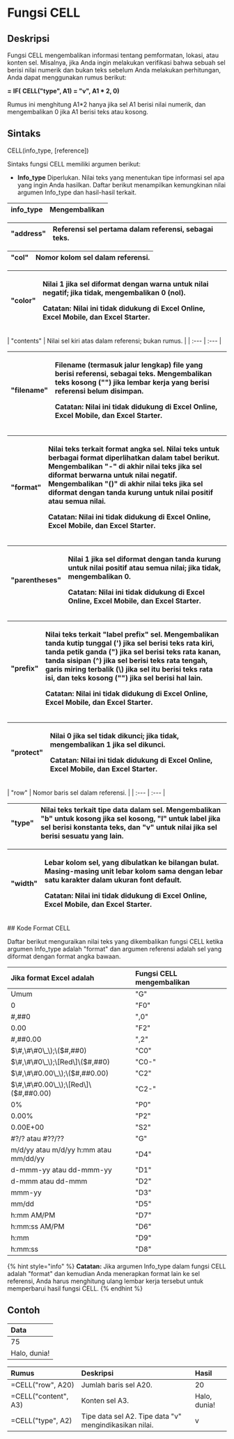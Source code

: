 # Fungsi CELL

## Deskripsi

Fungsi CELL mengembalikan informasi tentang pemformatan, lokasi, atau konten sel. Misalnya, jika Anda ingin melakukan verifikasi bahwa sebuah sel berisi nilai numerik dan bukan teks sebelum Anda melakukan perhitungan, Anda dapat menggunakan rumus berikut:

**=** **IF\(** **CELL\("type", A1\) = "v", A1 \* 2, 0\)**

Rumus ini menghitung A1\*2 hanya jika sel A1 berisi nilai numerik, dan mengembalikan 0 jika A1 berisi teks atau kosong.

## Sintaks

CELL\(info\_type, \[reference\]\)

Sintaks fungsi CELL memiliki argumen berikut:

* **Info\_type**    Diperlukan. Nilai teks yang menentukan tipe informasi sel apa yang ingin Anda hasilkan. Daftar berikut menampilkan kemungkinan nilai argumen Info\_type dan hasil-hasil terkait.

| info\_type | Mengembalikan |
| :--- | :--- |


| "address" | Referensi sel pertama dalam referensi, sebagai teks. |
| :--- | :--- |


| "col" | Nomor kolom sel dalam referensi. |
| :--- | :--- |


<table>
  <thead>
    <tr>
      <th style="text-align:left">&quot;color&quot;</th>
      <th style="text-align:left">
        <p>Nilai 1 jika sel diformat dengan warna untuk nilai negatif; jika tidak,
          mengembalikan 0 (nol).</p>
        <p> <b>Catatan:</b> Nilai ini tidak didukung di Excel Online, Excel Mobile,
          dan Excel Starter.</p>
      </th>
    </tr>
  </thead>
  <tbody></tbody>
</table>| "contents" | Nilai sel kiri atas dalam referensi; bukan rumus. |
| :--- | :--- |


<table>
  <thead>
    <tr>
      <th style="text-align:left">&quot;filename&quot;</th>
      <th style="text-align:left">
        <p>Filename (termasuk jalur lengkap) file yang berisi referensi, sebagai
          teks. Mengembalikan teks kosong (&quot;&quot;) jika lembar kerja yang berisi
          referensi belum disimpan.</p>
        <p> <b>Catatan:</b> Nilai ini tidak didukung di Excel Online, Excel Mobile,
          dan Excel Starter.</p>
      </th>
    </tr>
  </thead>
  <tbody></tbody>
</table><table>
  <thead>
    <tr>
      <th style="text-align:left">&quot;format&quot;</th>
      <th style="text-align:left">
        <p>Nilai teks terkait format angka sel. Nilai teks untuk berbagai format
          diperlihatkan dalam tabel berikut. Mengembalikan &quot;-&quot; di akhir
          nilai teks jika sel diformat berwarna untuk nilai negatif. Mengembalikan
          &quot;()&quot; di akhir nilai teks jika sel diformat dengan tanda kurung
          untuk nilai positif atau semua nilai.</p>
        <p> <b>Catatan:</b> Nilai ini tidak didukung di Excel Online, Excel Mobile,
          dan Excel Starter.</p>
      </th>
    </tr>
  </thead>
  <tbody></tbody>
</table><table>
  <thead>
    <tr>
      <th style="text-align:left">&quot;parentheses&quot;</th>
      <th style="text-align:left">
        <p>Nilai 1 jika sel diformat dengan tanda kurung untuk nilai positif atau
          semua nilai; jika tidak, mengembalikan 0.</p>
        <p> <b>Catatan:</b> Nilai ini tidak didukung di Excel Online, Excel Mobile,
          dan Excel Starter.</p>
      </th>
    </tr>
  </thead>
  <tbody></tbody>
</table><table>
  <thead>
    <tr>
      <th style="text-align:left">&quot;prefix&quot;</th>
      <th style="text-align:left">
        <p>Nilai teks terkait &quot;label prefix&quot; sel. Mengembalikan tanda kutip
          tunggal (&apos;) jika sel berisi teks rata kiri, tanda petik ganda (&quot;)
          jika sel berisi teks rata kanan, tanda sisipan (^) jika sel berisi teks
          rata tengah, garis miring terbalik (\) jika sel itu berisi teks rata isi,
          dan teks kosong (&quot;&quot;) jika sel berisi hal lain.</p>
        <p> <b>Catatan:</b> Nilai ini tidak didukung di Excel Online, Excel Mobile,
          dan Excel Starter.</p>
      </th>
    </tr>
  </thead>
  <tbody></tbody>
</table><table>
  <thead>
    <tr>
      <th style="text-align:left">&quot;protect&quot;</th>
      <th style="text-align:left">
        <p>Nilai 0 jika sel tidak dikunci; jika tidak, mengembalikan 1 jika sel dikunci.</p>
        <p><b>Catatan:</b> Nilai ini tidak didukung di Excel Online, Excel Mobile,
          dan Excel Starter.</p>
      </th>
    </tr>
  </thead>
  <tbody></tbody>
</table>| "row" | Nomor baris sel dalam referensi. |
| :--- | :--- |


| "type" | Nilai teks terkait tipe data dalam sel. Mengembalikan "b" untuk kosong jika sel kosong, "l" untuk label jika sel berisi konstanta teks, dan "v" untuk nilai jika sel berisi sesuatu yang lain. |
| :--- | :--- |


<table>
  <thead>
    <tr>
      <th style="text-align:left">&quot;width&quot;</th>
      <th style="text-align:left">
        <p>Lebar kolom sel, yang dibulatkan ke bilangan bulat. Masing-masing unit
          lebar kolom sama dengan lebar satu karakter dalam ukuran font default.</p>
        <p> <b>Catatan:</b> Nilai ini tidak didukung di Excel Online, Excel Mobile,
          dan Excel Starter.</p>
      </th>
    </tr>
  </thead>
  <tbody></tbody>
</table>## Kode Format CELL

Daftar berikut menguraikan nilai teks yang dikembalikan fungsi CELL ketika argumen Info\_type adalah "format" dan argumen referensi adalah sel yang diformat dengan format angka bawaan.

| **Jika format Excel adalah** | **Fungsi CELL mengembalikan** |
| :--- | :--- |
| Umum | "G" |
| 0 | "F0" |
| \#,\#\#0 | ",0" |
| 0.00 | "F2" |
| \#,\#\#0.00 | ",2" |
| $\#,\#\#0\_\);\($\#,\#\#0\) | "C0" |
| $\#,\#\#0\_\);\[Red\]\($\#,\#\#0\) | "C0-" |
| $\#,\#\#0.00\_\);\($\#,\#\#0.00\) | "C2" |
| $\#,\#\#0.00\_\);\[Red\]\($\#,\#\#0.00\) | "C2-" |
| 0% | "P0" |
| 0.00% | "P2" |
| 0.00E+00 | "S2" |
| \#?/? atau \#??/?? | "G" |
| m/d/yy atau m/d/yy h:mm atau mm/dd/yy | "D4" |
| d-mmm-yy atau dd-mmm-yy | "D1" |
| d-mmm atau dd-mmm | "D2" |
| mmm-yy | "D3" |
| mm/dd | "D5" |
| h:mm AM/PM | "D7" |
| h:mm:ss AM/PM | "D6" |
| h:mm | "D9" |
| h:mm:ss | "D8" |

{% hint style="info" %}
**Catatan:** Jika argumen Info\_type dalam fungsi CELL adalah "format" dan kemudian Anda menerapkan format lain ke sel referensi, Anda harus menghitung ulang lembar kerja tersebut untuk memperbarui hasil fungsi CELL.
{% endhint %}

## Contoh

| Data |
| :--- |
| 75 |
| Halo, dunia! |

| **Rumus** | **Deskripsi** | **Hasil** |
| :--- | :--- | :--- |
| =CELL\("row", A20\) | Jumlah baris sel A20. | 20 |
| =CELL\("content", A3\) | Konten sel A3. | Halo, dunia! |
| =CELL\("type", A2\) | Tipe data sel A2. Tipe data "v" mengindikasikan nilai. | v |


